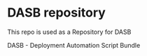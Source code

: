 # DASB repository


This repo is used as a Repository for DASB 

DASB - Deployment Automation Script Bundle
